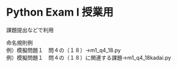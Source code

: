 # Python Exam I 授業用
課題提出などで利用

命名規則例  
例）模擬問題１　問４の（１８）→m1_q4_18.py  
例）模擬問題１　問４の（１８）に関連する課題→m1_q4_18kadai.py  

